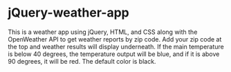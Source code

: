 # jQuery-weather-app

This is a weather app using jQuery, HTML, and CSS along with the OpenWeather API to get weather reports by zip code. 
Add your zip code at the top and weather results will display underneath. 
If the main temperature is below 40 degrees, the temperature output will be blue, and if it is above 90 degrees, it will be red. 
The default color is black.
